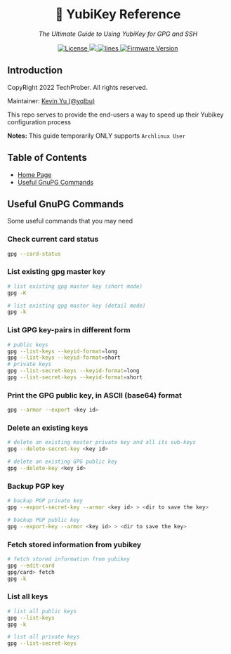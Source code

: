 <h1 align="center">🔐 YubiKey Reference</h1>
<p align="center">
    <em>The Ultimate Guide to Using YubiKey for GPG and SSH</em>
</p>

<p align="center">
    <a href="https://github.com/TechProber/yubikey-reference/blob/master/LICENSE">
      <img src="https://img.shields.io/github/license/TechProber/yubikey-reference?color=critical" alt="License"/>
    </a>
    <a href="https://hits.seeyoufarm.com">
      <img src="https://hits.seeyoufarm.com/api/count/incr/badge.svg?url=https%3A%2F%2Fgithub.com%2FTechProber%2Fyubikey-reference&count_bg=%235322B2&title_bg=%23555555&icon=&icon_color=%23E7E7E7&title=hits&edge_flat=false"/>
    </a>
    <a href="https://img.shields.io/tokei/lines/github/TechProber/yubikey-reference?color=orange">
      <img src="https://img.shields.io/tokei/lines/github/TechProber/yubikey-reference?color=orange" alt="lines">
    </a>
    <a href="https://www.yubico.com/blog/yubikey-firmware-update-yubikey-5-series-with-firmware-5-4/">
        <img src="https://img.shields.io/badge/yubikey--firmware-v5.4.3-brightgreen" alt="Firmware Version">
    </a>
</p>

## Introduction

CopyRight 2022 TechProber. All rights reserved.

Maintainer: [ Kevin Yu (@yqlbu) ](https://github.com/yqlbu)

This repo serves to provide the end-users a way to speed up their Yubikey configuration process

**Notes:** This guide temporarily ONLY supports `Archlinux User`

## Table of Contents

- [Home Page](https://github.com/TechProber/yubikey-reference)
- [Useful GnuPG Commands](#useful-gnupg-commands)

## Useful GnuPG Commands

Some useful commands that you may need

### Check current card status

```bash
gpg --card-status
```

### List existing gpg master key

```bash
# list existing gpg master key (short mode)
gpg -K

# list existing gpg master key (detail mode)
gpg -k
```

### List GPG key-pairs in different form

```bash
# public keys
gpg --list-keys --keyid-format=long
gpg --list-keys --keyid-format=short
# private keys
gpg --list-secret-keys --keyid-format=long
gpg --list-secret-keys --keyid-format=short
```

### Print the GPG public key, in ASCII (base64) format

```bash
gpg --armor --export <key id>
```

### Delete an existing keys

```bash
# delete an existing master private key and all its sub-keys
gpg --delete-secret-key <key id>

# delete an existing GPG public key
gpg --delete-key <key id>
```

### Backup PGP key

```bash
# backup PGP private key
gpg --export-secret-key --armor <key id> > <dir to save the key>

# backup PGP public key
gpg --export-key --armor <key id> > <dir to save the key>
```

### Fetch stored information from yubikey

```bash
# fetch stored information from yubikey
gpg --edit-card
gpg/card> fetch
gpg -k
```

### List all keys

```bash
# list all public keys
gpg --list-keys
gpg -k

# list all private keys
gpg --list-secret-keys
```
